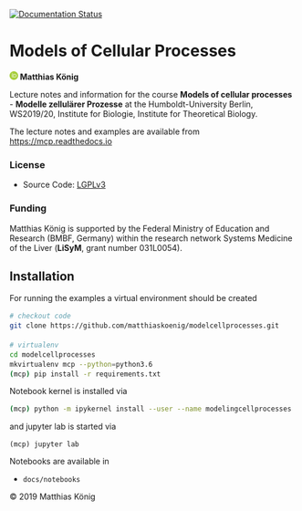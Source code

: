 
[![Documentation Status](https://readthedocs.org/projects/mcp/badge/?version=latest)](https://mcp.readthedocs.io/en/latest/)

<h1>Models of Cellular Processes</h1>
<b><a href="https://orcid.org/0000-0003-1725-179X" title="https://orcid.org/0000-0003-1725-179X"><img src="./docs/static/images/orcid.png" height="15"/></a> Matthias König</b>

Lecture notes and information for the course **Models of cellular processes** - **Modelle zellulärer Prozesse**
at the Humboldt-University Berlin, WS2019/20, Institute for Biologie, Institute for Theoretical Biology.

The lecture notes and examples are available from
https://mcp.readthedocs.io

### License
* Source Code: [LGPLv3](http://opensource.org/licenses/LGPL-3.0)

### Funding
Matthias König is supported by the Federal Ministry of Education and Research (BMBF, Germany)
within the research network Systems Medicine of the Liver (**LiSyM**, grant number 031L0054).


## Installation
For running the examples a virtual environment should be created

```bash
# checkout code
git clone https://github.com/matthiaskoenig/modelcellprocesses.git

# virtualenv
cd modelcellprocesses
mkvirtualenv mcp --python=python3.6
(mcp) pip install -r requirements.txt
```
Notebook kernel is installed via 
```bash
(mcp) python -m ipykernel install --user --name modelingcellprocesses
```
and jupyter lab is started via
``` 
(mcp) jupyter lab
```

Notebooks are available in
- `docs/notebooks`

&copy; 2019 Matthias König
